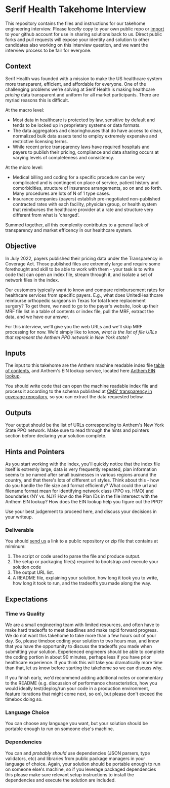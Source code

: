 # Serif Health Takehome Interview

This repository contains the files and instructions for our takehome engineering interview. Please *locally* copy to your own public repo or [import](https://github.com/new/import) to your github account for use in sharing solutions back to us. Direct public forks and pull requests will expose your identity and solution to other candidates also working on this interview question, and we want the interview process to be fair for everyone. 

## Context
Serif Health was founded with a mission to make the US healthcare system more transparent, efficient, and affordable for everyone. One of the challenging problems we're solving at Serif Health is making healthcare *pricing* data transparent and uniform for all market participants. There are myriad reasons this is difficult.

At the macro level:
- Most data in healthcare is protected by law, sensitive by default and tends to be locked up in proprietary systems or data formats.
- The data aggregators and clearinghouses that do have access to clean, normalized bulk data assets tend to employ extremely expensive and restrictive licensing terms. 
- While recent price transparency laws have required hospitals and payers to publish their pricing, compliance and data sharing occurs at varying levels of completeness and consistency.  

At the micro level:
- Medical billing and coding for a specific procedure can be very complicated and is contingent on place of service, patient history and comorbidities, structure of insurance arrangements, so on and so forth. Many procedures are lots of N of 1 type cases. 
- Insurance companies (payers) establish pre-negotiated non-published contracted rates with each facility, physician group, or health system that reimburses the healthcare provider at a rate and structure very different from what is 'charged'. 

Summed together, all this complexity contributes to a general lack of transparency and market efficency in our healthcare system.



## Objective
In July 2022, payers published their pricing data under the Transparency in Coverage Act. Those published files are extremely large and require some forethought and skill to be able to work with them - your task is to write code that can open an index file, stream through it, and isolate a set of network files in the index. 

Our customers typically want to know and compare reimbursement rates for healthcare services from specific payers. E.g., what does UnitedHealthcare reimburse orthopedic surgeons in Texas for total knee replacement surgery? To get there, we need to go to the payer's website, look up their MRF file list in a table of contents or index file, pull the MRF, extract the data, and we have our answer. 

For this interview, we'll give you the web URLs and we'll skip MRF processing for now. We'd simply like to know, *what is the list of file URLs that represent the Anthem PPO network in New York state*? 


## Inputs
The input to this takehome are the Anthem machine readable index file [table of contents](https://antm-pt-prod-dataz-nogbd-nophi-us-east1.s3.amazonaws.com/anthem/2023-04-01_anthem_index.json.gz), and Anthem's EIN lookup service, located here [Anthem EIN lookup](https://www.anthem.com/machine-readable-file/search/). 

You should write code that can open the machine readable index file and process it according to the schema published at [CMS' transparency in coverage repository](https://github.com/CMSgov/price-transparency-guide/tree/master/schemas/table-of-contents), so you can extract the data requested below.


## Outputs
Your output should be the list of URLs corresponding to Anthem's New York State PPO network. Make sure to read through the hints and pointers section before declaring your solution complete.



## Hints and Pointers
As you start working with the index, you'll quickly notice that the index file itself is extremly large, data is very frequently repeated, plan information seems to be named after small businesses in various regions around the country, and that there's lots of different url styles. Think about this - how do you handle the file size and format efficiently? What could the url and filename format mean for identifying network class (PPO vs. HMO) and boundaries (NY vs. NJ)? How do the Plan IDs in the file intersect with the Anthem EIN lookup? How does the EIN lookup help you figure out the PPO? 

Use your best judgement to proceed here, and discuss your decisions in your writeup. 


### Deliverable
You should [send us](mailto:engineering@serifhealth.com) a link to a public repository or zip file that contains at miminum:
1. The script or code used to parse the file and produce output. 
2. The setup or packaging file(s) required to bootstrap and execute your solution code
3. The output URL list.
4. A README file, explaining your solution, how long it took you to write, how long it took to run, and the tradeoffs you made along the way. 

## Expectations
### Time vs Quality
We are a small engineering team with limited resources, and often have to make hard tradeoffs to meet deadlines and make rapid forward progress. We do not want this takehome to take more than a few hours out of your day. So, please timebox coding your solution to two hours max, and know that you have the opportunity to discuss the tradeoffs you made when submitting your solution. Experienced engineers should be able to complete the coding portion in about 90 minutes, perhaps less if you have prior healthcare experience. If you think this will take you dramatically more time than that, let us know before starting the takehome so we can discuss why. 

If you finish early, we'd recommend adding additional notes or commentary to the README (e.g. discussion of performance characteristics, how you would ideally test/deploy/run your code in a production environment, feature iterations that might come next, so on), but please don't exceed the timebox doing so. 

### Language Choice
You can choose any language you want, but your solution should be portable enough to run on someone else's machine. 

### Dependencies
You can and *probably should* use dependencies (JSON parsers, type validators, etc) and libraries from public package managers in your language of choice. Again, your solution should be portable enough to run on someone else's machine, so if you leverage packaged dependencies this please make sure relevant setup instructions to install the dependencies and execute the solution are included.
